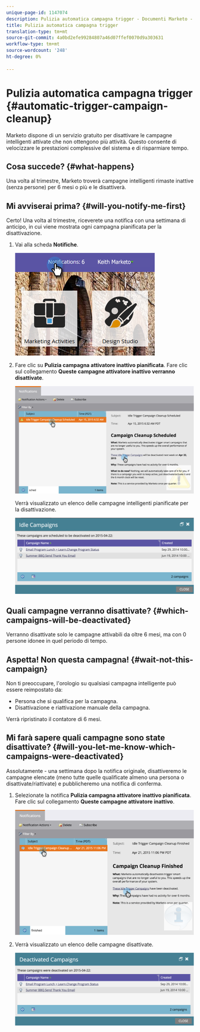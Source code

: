 ```yaml
---
unique-page-id: 1147074
description: Pulizia automatica campagna trigger - Documenti Marketo - Documentazione prodotto
title: Pulizia automatica campagna trigger
translation-type: tm+mt
source-git-commit: 4a0bd2efe99284807a46d07ffef0070d9a303631
workflow-type: tm+mt
source-wordcount: '248'
ht-degree: 0%

---
```



# Pulizia automatica campagna trigger {#automatic-trigger-campaign-cleanup}

Marketo dispone di un servizio gratuito per disattivare le campagne intelligenti attivate che non ottengono più attività. Questo consente di velocizzare le prestazioni complessive del sistema e di risparmiare tempo.

## Cosa succede? {#what-happens}

Una volta al trimestre, Marketo troverà campagne intelligenti rimaste inattive (senza persone) per 6 mesi o più e le disattiverà.

## Mi avviserai prima? {#will-you-notify-me-first}

Certo! Una volta al trimestre, riceverete una notifica con una settimana di anticipo, in cui viene mostrata ogni campagna pianificata per la disattivazione.

1. Vai alla scheda **Notifiche**.

   ![](assets/notifications.png)

1. Fare clic su **Pulizia campagna attivatore inattivo pianificata**. Fare clic sul collegamento **Queste campagne attivatore inattivo verranno disattivate**.

   ![](assets/image2015-4-27-20-3a48-3a35.png)

   Verrà visualizzato un elenco delle campagne intelligenti pianificate per la disattivazione.

   ![](assets/image2015-4-27-20-3a35-3a29.png)

## Quali campagne verranno disattivate? {#which-campaigns-will-be-deactivated}

Verranno disattivate solo le campagne attivabili da oltre 6 mesi, ma con 0 persone idonee in quel periodo di tempo.

## Aspetta! Non questa campagna! {#wait-not-this-campaign}

Non ti preoccupare, l&#39;orologio su qualsiasi campagna intelligente può essere reimpostato da:

* Persona che si qualifica per la campagna.
* Disattivazione e riattivazione manuale della campagna.

Verrà ripristinato il contatore di 6 mesi.

## Mi farà sapere quali campagne sono state disattivate? {#will-you-let-me-know-which-campaigns-were-deactivated}

Assolutamente - una settimana dopo la notifica originale, disattiveremo le campagne elencate (meno tutte quelle qualificate almeno una persona o disattivate/riattivate) e pubblicheremo una notifica di conferma.

1. Selezionate la notifica **Pulizia campagna attivatore inattivo pianificata**. Fare clic sul collegamento **Queste campagne attivatore inattivo**.

   ![](assets/image2015-4-27-20-3a56-3a41.png)

1. Verrà visualizzato un elenco delle campagne disattivate.

   ![](assets/image2015-4-27-20-3a58-3a38.png)
